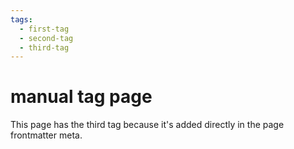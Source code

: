 ```yaml
---
tags:
  - first-tag
  - second-tag
  - third-tag
---
```


# manual tag page

This page has the third tag because it's added directly in the page frontmatter meta.
